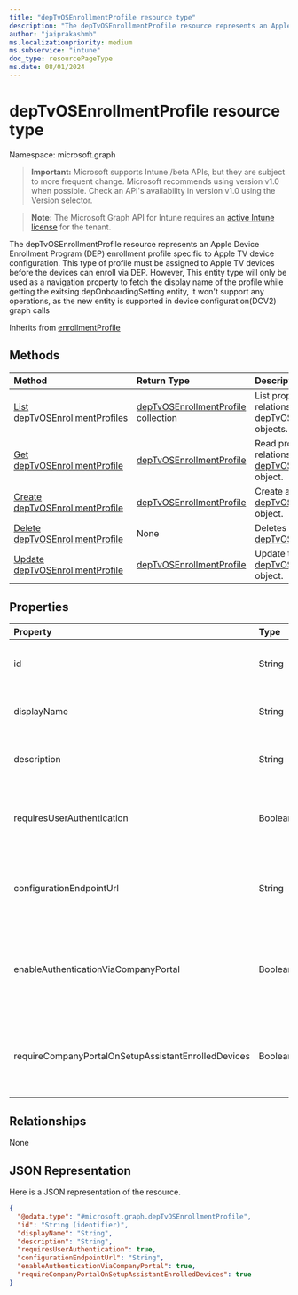 ```yaml
---
title: "depTvOSEnrollmentProfile resource type"
description: "The depTvOSEnrollmentProfile resource represents an Apple Device Enrollment Program (DEP) enrollment profile specific to Apple TV device configuration. This type of profile must be assigned to Apple TV devices before the devices can enroll via DEP. However, This entity type will only be used as a navigation property to fetch the display name of the profile while getting the exitsing depOnboardingSetting entity, it won't support any operations, as the new entity is supported in device configuration(DCV2) graph calls"
author: "jaiprakashmb"
ms.localizationpriority: medium
ms.subservice: "intune"
doc_type: resourcePageType
ms.date: 08/01/2024
---
```


# depTvOSEnrollmentProfile resource type

Namespace: microsoft.graph

> **Important:** Microsoft supports Intune /beta APIs, but they are subject to more frequent change. Microsoft recommends using version v1.0 when possible. Check an API's availability in version v1.0 using the Version selector.

> **Note:** The Microsoft Graph API for Intune requires an [active Intune license](https://go.microsoft.com/fwlink/?linkid=839381) for the tenant.

The depTvOSEnrollmentProfile resource represents an Apple Device Enrollment Program (DEP) enrollment profile specific to Apple TV device configuration. This type of profile must be assigned to Apple TV devices before the devices can enroll via DEP. However, This entity type will only be used as a navigation property to fetch the display name of the profile while getting the exitsing depOnboardingSetting entity, it won't support any operations, as the new entity is supported in device configuration(DCV2) graph calls


Inherits from [enrollmentProfile](../resources/intune-enrollment-enrollmentprofile.md)

## Methods
|Method|Return Type|Description|
|:---|:---|:---|
|[List depTvOSEnrollmentProfiles](../api/intune-enrollment-deptvosenrollmentprofile-list.md)|[depTvOSEnrollmentProfile](../resources/intune-enrollment-deptvosenrollmentprofile.md) collection|List properties and relationships of the [depTvOSEnrollmentProfile](../resources/intune-enrollment-deptvosenrollmentprofile.md) objects.|
|[Get depTvOSEnrollmentProfile](../api/intune-enrollment-deptvosenrollmentprofile-get.md)|[depTvOSEnrollmentProfile](../resources/intune-enrollment-deptvosenrollmentprofile.md)|Read properties and relationships of the [depTvOSEnrollmentProfile](../resources/intune-enrollment-deptvosenrollmentprofile.md) object.|
|[Create depTvOSEnrollmentProfile](../api/intune-enrollment-deptvosenrollmentprofile-create.md)|[depTvOSEnrollmentProfile](../resources/intune-enrollment-deptvosenrollmentprofile.md)|Create a new [depTvOSEnrollmentProfile](../resources/intune-enrollment-deptvosenrollmentprofile.md) object.|
|[Delete depTvOSEnrollmentProfile](../api/intune-enrollment-deptvosenrollmentprofile-delete.md)|None|Deletes a [depTvOSEnrollmentProfile](../resources/intune-enrollment-deptvosenrollmentprofile.md).|
|[Update depTvOSEnrollmentProfile](../api/intune-enrollment-deptvosenrollmentprofile-update.md)|[depTvOSEnrollmentProfile](../resources/intune-enrollment-deptvosenrollmentprofile.md)|Update the properties of a [depTvOSEnrollmentProfile](../resources/intune-enrollment-deptvosenrollmentprofile.md) object.|

## Properties
|Property|Type|Description|
|:---|:---|:---|
|id|String|The GUID for the object Inherited from [enrollmentProfile](../resources/intune-enrollment-enrollmentprofile.md)|
|displayName|String|Name of the profile Inherited from [enrollmentProfile](../resources/intune-enrollment-enrollmentprofile.md)|
|description|String|Description of the profile Inherited from [enrollmentProfile](../resources/intune-enrollment-enrollmentprofile.md)|
|requiresUserAuthentication|Boolean|Indicates if the profile requires user authentication Inherited from [enrollmentProfile](../resources/intune-enrollment-enrollmentprofile.md)|
|configurationEndpointUrl|String|Configuration endpoint url to use for Enrollment Inherited from [enrollmentProfile](../resources/intune-enrollment-enrollmentprofile.md)|
|enableAuthenticationViaCompanyPortal|Boolean|Indicates to authenticate with Apple Setup Assistant instead of Company Portal. Inherited from [enrollmentProfile](../resources/intune-enrollment-enrollmentprofile.md)|
|requireCompanyPortalOnSetupAssistantEnrolledDevices|Boolean|Indicates that Company Portal is required on setup assistant enrolled devices Inherited from [enrollmentProfile](../resources/intune-enrollment-enrollmentprofile.md)|

## Relationships
None

## JSON Representation
Here is a JSON representation of the resource.
<!-- {
  "blockType": "resource",
  "keyProperty": "id",
  "@odata.type": "microsoft.graph.depTvOSEnrollmentProfile"
}
-->
``` json
{
  "@odata.type": "#microsoft.graph.depTvOSEnrollmentProfile",
  "id": "String (identifier)",
  "displayName": "String",
  "description": "String",
  "requiresUserAuthentication": true,
  "configurationEndpointUrl": "String",
  "enableAuthenticationViaCompanyPortal": true,
  "requireCompanyPortalOnSetupAssistantEnrolledDevices": true
}
```